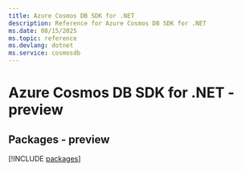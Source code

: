 ```yaml
---
title: Azure Cosmos DB SDK for .NET
description: Reference for Azure Cosmos DB SDK for .NET
ms.date: 08/15/2025
ms.topic: reference
ms.devlang: dotnet
ms.service: cosmosdb
---
```

# Azure Cosmos DB SDK for .NET - preview
## Packages - preview
[!INCLUDE [packages](cosmos-db-index.md)]